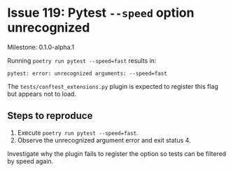 # Issue 119: Pytest `--speed` option unrecognized

Milestone: 0.1.0-alpha.1

Running `poetry run pytest --speed=fast` results in:
```
pytest: error: unrecognized arguments: --speed=fast
```
The `tests/conftest_extensions.py` plugin is expected to register this flag but appears not to load.

## Steps to reproduce
1. Execute `poetry run pytest --speed=fast`.
2. Observe the unrecognized argument error and exit status 4.

Investigate why the plugin fails to register the option so tests can be filtered by speed again.
